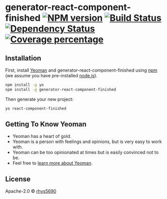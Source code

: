 # generator-react-component-finished [![NPM version][npm-image]][npm-url] [![Build Status][travis-image]][travis-url] [![Dependency Status][daviddm-image]][daviddm-url] [![Coverage percentage][coveralls-image]][coveralls-url]
> 

## Installation

First, install [Yeoman](http://yeoman.io) and generator-react-component-finished using [npm](https://www.npmjs.com/) (we assume you have pre-installed [node.js](https://nodejs.org/)).

```bash
npm install -g yo
npm install -g generator-react-component-finished
```

Then generate your new project:

```bash
yo react-component-finished
```

## Getting To Know Yeoman

 * Yeoman has a heart of gold.
 * Yeoman is a person with feelings and opinions, but is very easy to work with.
 * Yeoman can be too opinionated at times but is easily convinced not to be.
 * Feel free to [learn more about Yeoman](http://yeoman.io/).

## License

Apache-2.0 © [rhys5690]()


[npm-image]: https://badge.fury.io/js/generator-react-component-finished.svg
[npm-url]: https://npmjs.org/package/generator-react-component-finished
[travis-image]: https://travis-ci.org/rhys5690/generator-react-component-finished.svg?branch=master
[travis-url]: https://travis-ci.org/rhys5690/generator-react-component-finished
[daviddm-image]: https://david-dm.org/rhys5690/generator-react-component-finished.svg?theme=shields.io
[daviddm-url]: https://david-dm.org/rhys5690/generator-react-component-finished
[coveralls-image]: https://coveralls.io/repos/rhys5690/generator-react-component-finished/badge.svg
[coveralls-url]: https://coveralls.io/r/rhys5690/generator-react-component-finished
